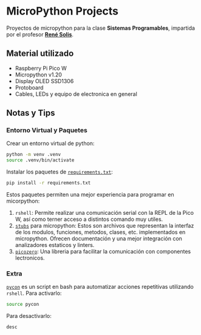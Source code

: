# MicroPython Projects

Proyectos de micropython para la clase **Sistemas Programables**, impartida por el profesor
[**René Solis**](https://github.com/IoTeacher).

## Material utilizado

- Raspberry Pi Pico W
- Micropython v1.20
- Display OLED SSD1306
- Protoboard
- Cables, LEDs y equipo de electronica en general

## Notas y Tips

### Entorno Virtual y Paquetes

Crear un entorno virtual de python:

```sh
python -m venv .venv
source .venv/bin/activate
```

Instalar los paquetes de [`requirements.txt`](./requirements.txt):

```sh
pip install -r requirements.txt
```

Estos paquetes permiten una mejor experiencia para programar en micorpython:

1.  `rshell`: Permite realizar una comunicación serial con la REPL de la Pico W, así como terner acceso
    a distintos comando muy utiles.
2.  [`stubs`](https://github.com/Josverl/micropython-stubs) para micropython: Estos son archivos que representan la interfaz de los modulos, funciones,
    metodos, clases, etc. implementados en micropython. Ofrecen documentación y una mejor integración con
    analizadores estaticos y linters.
3.  [`picozero`](https://picozero.readthedocs.io/en/latest/): Una libreria para facilitar la comunicación con componentes lectronicos.

### Extra

[`pycon`](./pycon) es un script en bash para automatizar acciones repetitivas utilizando `rshell`. Para activarlo:

```sh
source pycon
```

Para desactivarlo:

```sh
desc
```

